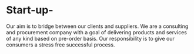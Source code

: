 # Start-up-
Our aim is to bridge between our clients and suppliers. We are a consulting and procurement company with a goal of delivering products and services of any kind based on pre-order basis. Our responsibility is to give our consumers a stress free successful process.
